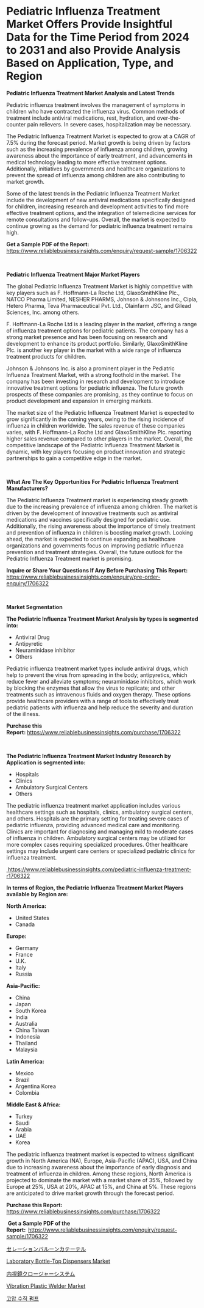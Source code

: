 <p><h1>Pediatric Influenza Treatment Market Offers Provide Insightful Data for the Time Period from 2024 to 2031 and also Provide Analysis Based on Application, Type, and Region</h1></p><p><strong>Pediatric Influenza Treatment Market Analysis and Latest Trends</strong></p>
<p><p>Pediatric influenza treatment involves the management of symptoms in children who have contracted the influenza virus. Common methods of treatment include antiviral medications, rest, hydration, and over-the-counter pain relievers. In severe cases, hospitalization may be necessary.</p><p>The Pediatric Influenza Treatment Market is expected to grow at a CAGR of 7.5% during the forecast period. Market growth is being driven by factors such as the increasing prevalence of influenza among children, growing awareness about the importance of early treatment, and advancements in medical technology leading to more effective treatment options. Additionally, initiatives by governments and healthcare organizations to prevent the spread of influenza among children are also contributing to market growth.</p><p>Some of the latest trends in the Pediatric Influenza Treatment Market include the development of new antiviral medications specifically designed for children, increasing research and development activities to find more effective treatment options, and the integration of telemedicine services for remote consultations and follow-ups. Overall, the market is expected to continue growing as the demand for pediatric influenza treatment remains high.</p></p>
<p><strong>Get a Sample PDF of the Report:&nbsp;</strong> <a href="https://www.reliablebusinessinsights.com/enquiry/request-sample/1706322">https://www.reliablebusinessinsights.com/enquiry/request-sample/1706322</a></p>
<p>&nbsp;</p>
<p><strong>Pediatric Influenza Treatment Major Market Players</strong></p>
<p><p>The global Pediatric Influenza Treatment Market is highly competitive with key players such as F. Hoffmann-La Roche Ltd, GlaxoSmithKline Plc., NATCO Pharma Limited, NESHER PHARMS, Johnson & Johnsons Inc., Cipla, Hetero Pharma, Teva Pharmaceutical Pvt. Ltd., Olainfarm JSC, and Gilead Sciences, Inc. among others.</p><p>F. Hoffmann-La Roche Ltd is a leading player in the market, offering a range of influenza treatment options for pediatric patients. The company has a strong market presence and has been focusing on research and development to enhance its product portfolio. Similarly, GlaxoSmithKline Plc. is another key player in the market with a wide range of influenza treatment products for children.</p><p>Johnson & Johnsons Inc. is also a prominent player in the Pediatric Influenza Treatment Market, with a strong foothold in the market. The company has been investing in research and development to introduce innovative treatment options for pediatric influenza. The future growth prospects of these companies are promising, as they continue to focus on product development and expansion in emerging markets.</p><p>The market size of the Pediatric Influenza Treatment Market is expected to grow significantly in the coming years, owing to the rising incidence of influenza in children worldwide. The sales revenue of these companies varies, with F. Hoffmann-La Roche Ltd and GlaxoSmithKline Plc. reporting higher sales revenue compared to other players in the market. Overall, the competitive landscape of the Pediatric Influenza Treatment Market is dynamic, with key players focusing on product innovation and strategic partnerships to gain a competitive edge in the market.</p></p>
<p>&nbsp;</p>
<p><strong>What Are The Key Opportunities For Pediatric Influenza Treatment Manufacturers?</strong></p>
<p><p>The Pediatric Influenza Treatment market is experiencing steady growth due to the increasing prevalence of influenza among children. The market is driven by the development of innovative treatments such as antiviral medications and vaccines specifically designed for pediatric use. Additionally, the rising awareness about the importance of timely treatment and prevention of influenza in children is boosting market growth. Looking ahead, the market is expected to continue expanding as healthcare organizations and governments focus on improving pediatric influenza prevention and treatment strategies. Overall, the future outlook for the Pediatric Influenza Treatment market is promising.</p></p>
<p><strong>Inquire or Share Your Questions If Any Before Purchasing This Report:</strong> <a href="https://www.reliablebusinessinsights.com/enquiry/pre-order-enquiry/1706322">https://www.reliablebusinessinsights.com/enquiry/pre-order-enquiry/1706322</a></p>
<p>&nbsp;</p>
<p><strong>Market Segmentation</strong></p>
<p><strong>The Pediatric Influenza Treatment Market Analysis by types is segmented into:</strong></p>
<p><ul><li>Antiviral Drug</li><li>Antipyretic</li><li>Neuraminidase inhibitor</li><li>Others</li></ul></p>
<p><p>Pediatric influenza treatment market types include antiviral drugs, which help to prevent the virus from spreading in the body; antipyretics, which reduce fever and alleviate symptoms; neuraminidase inhibitors, which work by blocking the enzymes that allow the virus to replicate; and other treatments such as intravenous fluids and oxygen therapy. These options provide healthcare providers with a range of tools to effectively treat pediatric patients with influenza and help reduce the severity and duration of the illness.</p></p>
<p><strong>Purchase this Report:&nbsp;</strong><a href="https://www.reliablebusinessinsights.com/purchase/1706322">https://www.reliablebusinessinsights.com/purchase/1706322</a></p>
<p>&nbsp;</p>
<p><strong>The Pediatric Influenza Treatment Market Industry Research by Application is segmented into:</strong></p>
<p><ul><li>Hospitals</li><li>Clinics</li><li>Ambulatory Surgical Centers</li><li>Others</li></ul></p>
<p><p>The pediatric influenza treatment market application includes various healthcare settings such as hospitals, clinics, ambulatory surgical centers, and others. Hospitals are the primary setting for treating severe cases of pediatric influenza, providing advanced medical care and monitoring. Clinics are important for diagnosing and managing mild to moderate cases of influenza in children. Ambulatory surgical centers may be utilized for more complex cases requiring specialized procedures. Other healthcare settings may include urgent care centers or specialized pediatric clinics for influenza treatment.</p></p>
<p><a href="https://www.reliablebusinessinsights.com/pediatric-influenza-treatment-r1706322">&nbsp;https://www.reliablebusinessinsights.com/pediatric-influenza-treatment-r1706322</a></p>
<p><strong>In terms of Region, the Pediatric Influenza Treatment Market Players available by Region are:</strong></p>
<p>
    <p> <strong> North America: </strong>
        <ul>
            <li>United States</li>
            <li>Canada</li>
        </ul>
        </p> 
    <p> <strong> Europe: </strong>
        <ul>
            <li>Germany</li>
            <li>France</li>
            <li>U.K.</li>
            <li>Italy</li>
            <li>Russia</li>
        </ul>
        </p> 
    <p> <strong> Asia-Pacific: </strong>
        <ul>
            <li>China</li>
            <li>Japan</li>
            <li>South Korea</li>
            <li>India</li>
            <li>Australia</li>
            <li>China Taiwan</li>
            <li>Indonesia</li>
            <li>Thailand</li>
            <li>Malaysia</li>
        </ul>
        </p> 
    <p> <strong> Latin America: </strong>
        <ul>
            <li>Mexico</li>
            <li>Brazil</li>
            <li>Argentina Korea</li>
            <li>Colombia</li>
        </ul>
        </p> 
    <p> <strong> Middle East & Africa: </strong>
        <ul>
            <li>Turkey</li>
            <li>Saudi</li>
            <li>Arabia</li>
            <li>UAE</li>
            <li>Korea</li>
        </ul>
    </p>
    </p>
<p><p>The pediatric influenza treatment market is expected to witness significant growth in North America (NA), Europe, Asia-Pacific (APAC), USA, and China due to increasing awareness about the importance of early diagnosis and treatment of influenza in children. Among these regions, North America is projected to dominate the market with a market share of 35%, followed by Europe at 25%, USA at 20%, APAC at 15%, and China at 5%. These regions are anticipated to drive market growth through the forecast period.</p></p>
<p><strong>Purchase this Report: </strong><a href="https://www.reliablebusinessinsights.com/purchase/1706322">https://www.reliablebusinessinsights.com/purchase/1706322</a></p>
<p>&nbsp;<strong>Get a Sample PDF of the Report:&nbsp;&nbsp;</strong><a href="https://www.reliablebusinessinsights.com/enquiry/request-sample/1706322">https://www.reliablebusinessinsights.com/enquiry/request-sample/1706322</a></p>
<p><strong></strong></p>
<p><p><a href="https://github.com/KaliMetz2023/Market-Research-Report-List-1/blob/main/3707509125361.md">セレーションバルーンカテーテル</a></p><p><a href="https://github.com/edytherolanlouisejk1miz0wig/Market-Research-Report-List-2/blob/main/laboratory-bottle-top-dispensers-market.md">Laboratory Bottle-Top Dispensers Market</a></p><p><a href="https://github.com/JoanaNitzsche/Market-Research-Report-List-1/blob/main/7865828125360.md">内視鏡クロージャーシステム</a></p><p><a href="https://github.com/JennyferFeil2023/Market-Research-Report-List-1/blob/main/vibration-plastic-welder-market.md">Vibration Plastic Welder Market</a></p><p><a href="https://github.com/romeshmittrochakma11/Market-Research-Report-List-1/blob/main/4431421109863.md">고압 수직 펌프</a></p></p>